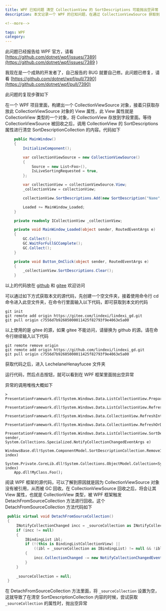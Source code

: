 ```yaml
---
title: WPF 已知问题 清空 CollectionView 的 SortDescriptions 可能抛出空异常
description: 本文记录一个 WPF 的已知问题，在通过 CollectionViewSource 获取到 CollectionView 之后，如果 CollectionViewSource 对象已被 GC 回收，将可能在调用 CollectionView 的 SortDescriptions 属性进行清空或者移除项时，也就是使用 SortDescriptionCollection 类型的清空或者移除项时，在 WPF 框架里面抛出空异常

<!--more-->

tags: WPF
category: 
---
```


<!-- CreateTime:2022/12/29 8:43:24 -->


<!-- 发布 -->
<!-- 博客 -->

此问题已经报告给 WPF 官方，请看 [https://github.com/dotnet/wpf/issues/7389](https://github.com/dotnet/wpf/issues/7389 )

我现在是一个成熟的开发者了，自己报告的 BUG 就要自己修。此问题已修复，请看 [https://github.com/dotnet/wpf/pull/7390](https://github.com/dotnet/wpf/pull/7390)

此问题的复现步骤如下

在一个 WPF 项目里面，构建出一个 CollectionViewSource 对象，接着只获取存放此 CollectionViewSource 对象的 View 属性，此 View 属性就是 CollectionView 类型的一个对象，将 CollectionView 存放到字段里面。等待 CollectionViewSource 被回收之后，调用 CollectionView 的 SortDescriptions 属性进行清空 SortDescriptionCollection 的内容。代码如下

```csharp
    public MainWindow()
    {
        InitializeComponent();

        var collectionViewSource = new CollectionViewSource()
        {
            Source = new List<Foo>(),
            IsLiveSortingRequested = true,
        };

        var collectionView = collectionViewSource.View;
        _collectionView = collectionView;

        collectionView.SortDescriptions.Add(new SortDescription("Name", ListSortDirection.Descending));

        Loaded += MainWindow_Loaded;
    }

    private readonly ICollectionView _collectionView;

    private void MainWindow_Loaded(object sender, RoutedEventArgs e)
    {
        GC.Collect();
        GC.WaitForFullGCComplete();
        GC.Collect();
    }

    private void Button_OnClick(object sender, RoutedEventArgs e)
    {
        _collectionView.SortDescriptions.Clear();
    }
```

以上的代码放在 [github](https://github.com/lindexi/lindexi_gd/tree/c7556d7b92605000011425f82793f9e4063e5a00/LechelaneHenayfucee) 和 [gitee](https://gitee.com/lindexi/lindexi_gd/tree/c7556d7b92605000011425f82793f9e4063e5a00/LechelaneHenayfucee) 欢迎访问

可以通过如下方式获取本文的源代码，先创建一个空文件夹，接着使用命令行 cd 命令进入此空文件夹，在命令行里面输入以下代码，即可获取到本文的代码

```
git init
git remote add origin https://gitee.com/lindexi/lindexi_gd.git
git pull origin c7556d7b92605000011425f82793f9e4063e5a00
```

以上使用的是 gitee 的源，如果 gitee 不能访问，请替换为 github 的源。请在命令行继续输入以下代码

```
git remote remove origin
git remote add origin https://github.com/lindexi/lindexi_gd.git
git pull origin c7556d7b92605000011425f82793f9e4063e5a00
```

获取代码之后，进入 LechelaneHenayfucee 文件夹

运行代码，然后点击按钮，就可以看到在 WPF 框架里面抛出空异常


异常的调用堆栈大概如下


```
>	PresentationFramework.dll!System.Windows.Data.ListCollectionView.PrepareLocalArray() 
 	PresentationFramework.dll!System.Windows.Data.ListCollectionView.RefreshOverride() 
 	PresentationFramework.dll!System.Windows.Data.CollectionView.RefreshInternal() 
 	PresentationFramework.dll!System.Windows.Data.CollectionView.RefreshOrDefer() 
 	PresentationFramework.dll!System.Windows.Data.ListCollectionView.SortDescriptionsChanged(object sender, System.Collections.Specialized.NotifyCollectionChangedEventArgs e) 
 	WindowsBase.dll!System.ComponentModel.SortDescriptionCollection.RemoveItem(int index)
 	System.Private.CoreLib.dll!System.Collections.ObjectModel.Collection<System.ComponentModel.SortDescription>.RemoveAt(int index)
 	App.dll!MyClass.Foo();
```

阅读 WPF 框架的源代码，可以了解到原因就是因为 CollectionViewSource 对象没有被引用，从而被 GC 回收。在 CollectionViewSource 回收之后，将会让其 View 属性，也就是 CollectionView 类型，被 WPF 框架触发 DetachFromSourceCollection 方法进行回收。这个 DetachFromSourceCollection 方法代码如下


```csharp
 public virtual void DetachFromSourceCollection() 
 { 
     INotifyCollectionChanged incc = _sourceCollection as INotifyCollectionChanged; 
     if (incc != null) 
     { 
         IBindingList ibl; 
         if (!(this is BindingListCollectionView) || 
             ((ibl = _sourceCollection as IBindingList) != null && !ibl.SupportsChangeNotification)) 
         { 
             incc.CollectionChanged -= new NotifyCollectionChangedEventHandler(OnCollectionChanged); 
         } 
     } 
  
     _sourceCollection = null; 
 }
```

在 DetachFromSourceCollection 方法里面，将 `_sourceCollection` 设置为空，这就导致了在清空 SortDescriptionCollection 内容的时候，尝试获取 `_sourceCollection` 的属性时，抛出空异常
